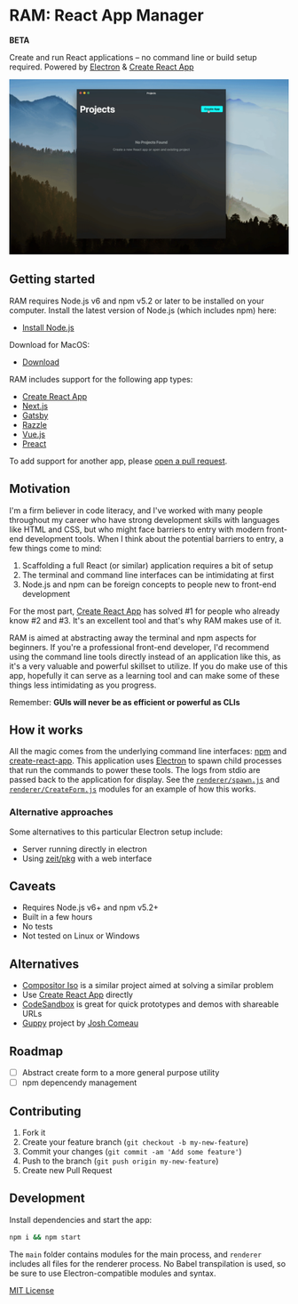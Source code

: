 
# RAM: React App Manager

**BETA**

Create and run React applications – no command line or build setup required.
Powered by [Electron][electron] & [Create React App][cra]

<img src='docs/ram.gif' />

## Getting started

RAM requires Node.js v6 and npm v5.2 or later to be installed on your computer.
Install the latest version of Node.js (which includes npm) here:

- [Install Node.js][node]

Download for MacOS:

- [Download][download]

[download]: https://github.com/jxnblk/ram/releases/latest

RAM includes support for the following app types:

- [Create React App][cra]
- [Next.js][nextjs]
- [Gatsby][gatsby]
- [Razzle][razzle]
- [Vue.js][vuejs]
- [Preact][preact]

To add support for another app, please [open a pull request](#contributing).

## Motivation

I'm a firm believer in code literacy,
and I've worked with many people throughout my career who have strong development skills with languages like HTML and CSS,
but who might face barriers to entry with modern front-end development tools.
When I think about the potential barriers to entry, a few things come to mind:

1. Scaffolding a full React (or similar) application requires a bit of setup
2. The terminal and command line interfaces can be intimidating at first
3. Node.js and npm can be foreign concepts to people new to front-end development

For the most part, [Create React App][cra] has solved #1 for people who already know #2 and #3.
It's an excellent tool and that's why RAM makes use of it.

RAM is aimed at abstracting away the terminal and npm aspects for beginners.
If you're a professional front-end developer, I'd recommend using the command line tools directly instead of an application like this,
as it's a very valuable and powerful skillset to utilize.
If you do make use of this app, hopefully it can serve as a learning tool and can make some of these things less intimidating as you progress.

Remember: **GUIs will never be as efficient or powerful as CLIs**

## How it works

All the magic comes from the underlying command line interfaces: [npm][npm] and [create-react-app][cra].
This application uses [Electron][electron] to spawn child processes that run the commands to power these tools.
The logs from stdio are passed back to the application for display.
See the [`renderer/spawn.js`](renderer/spawn.js) and [`renderer/CreateForm.js`](renderer/CreateForm.js) modules for an example of how this works.

### Alternative approaches

Some alternatives to this particular Electron setup include:

- Server running directly in electron
- Using [zeit/pkg][pkg] with a web interface

## Caveats

- Requires Node.js v6+ and npm v5.2+
- Built in a few hours
- No tests
- Not tested on Linux or Windows


## Alternatives

- [Compositor Iso][iso] is a similar project aimed at solving a similar problem
- Use [Create React App][cra] directly
- [CodeSandbox][sandbox] is great for quick prototypes and demos with shareable URLs
- [Guppy](https://github.com/joshwcomeau/guppy) project by [Josh Comeau](https://twitter.com/JoshWComeau)


## Roadmap

- [ ] Abstract create form to a more general purpose utility
- [ ] npm depencendy management

## Contributing

1. Fork it
2. Create your feature branch (`git checkout -b my-new-feature`)
3. Commit your changes (`git commit -am 'Add some feature'`)
4. Push to the branch (`git push origin my-new-feature`)
5. Create new Pull Request

## Development

Install dependencies and start the app:

```sh
npm i && npm start
```

The `main` folder contains modules for the main process,
and `renderer` includes all files for the renderer process.
No Babel transpilation is used, so be sure to use Electron-compatible modules and syntax.

[MIT License](LICENSE.md)

[iso]: https://github.com/c8r/iso
[electron]: https://github.com/electron/electron
[cra]: https://github.com/facebook/create-react-app
[npm]: https://github.com/npm/npm
[node]: https://nodejs.org/en/
[pkg]: https://github.com/zeit/pkg
[sandbox]: https://codesandbox.io

[nextjs]: https://github.com/zeit/next.js/
[create-next-app]: https://github.com/segmentio/create-next-app
[gatsby]: https://github.com/gatsbyjs/gatsby
[razzle]: https://github.com/jaredpalmer/razzle
[vuejs]: https://github.com/vuejs/vue
[preact]: https://github.com/developit/preact
